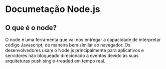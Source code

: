 # Documetação Node.js

## O que é o node?

O node é uma ferramenta que vai nos entregar a capacidade de interpretar código Javascript, de maneira bem similar ao navegador. 
Os desenvolvedores usam o Node.js principalmente para aplicativos e servidores não bloqueado direcionado a eventos devido às suas arquiteturas push single-treaded em tempo real.

